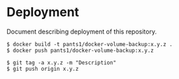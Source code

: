 # Deployment

Document describing deployment of this repository.

```
$ docker build -t pants1/docker-volume-backup:x.y.z .
$ docker push pants1/docker-volume-backup:x.y.z
```

```
$ git tag -a x.y.z -m "Description"
$ git push origin x.y.z
```